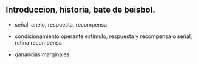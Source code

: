 ## Introduccion, historia, bate de beisbol.
- señal, anelo, respuesta, recompensa
- condicionamiento operante.estímulo, respuesta y recompensa o señal, rutina recompensa

- ganancias marginales